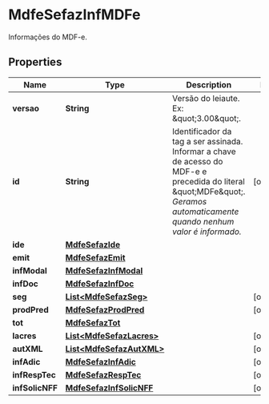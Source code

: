 

# MdfeSefazInfMDFe

Informações do MDF-e.

## Properties

| Name | Type | Description | Notes |
|------------ | ------------- | ------------- | -------------|
|**versao** | **String** | Versão do leiaute.  Ex: \&quot;3.00\&quot;. |  |
|**id** | **String** | Identificador da tag a ser assinada.  Informar a chave de acesso do MDF-e e precedida do literal \&quot;MDFe\&quot;.    *Geramos automaticamente quando nenhum valor é informado.* |  [optional] |
|**ide** | [**MdfeSefazIde**](MdfeSefazIde.md) |  |  |
|**emit** | [**MdfeSefazEmit**](MdfeSefazEmit.md) |  |  |
|**infModal** | [**MdfeSefazInfModal**](MdfeSefazInfModal.md) |  |  |
|**infDoc** | [**MdfeSefazInfDoc**](MdfeSefazInfDoc.md) |  |  |
|**seg** | [**List&lt;MdfeSefazSeg&gt;**](MdfeSefazSeg.md) |  |  [optional] |
|**prodPred** | [**MdfeSefazProdPred**](MdfeSefazProdPred.md) |  |  [optional] |
|**tot** | [**MdfeSefazTot**](MdfeSefazTot.md) |  |  |
|**lacres** | [**List&lt;MdfeSefazLacres&gt;**](MdfeSefazLacres.md) |  |  [optional] |
|**autXML** | [**List&lt;MdfeSefazAutXML&gt;**](MdfeSefazAutXML.md) |  |  [optional] |
|**infAdic** | [**MdfeSefazInfAdic**](MdfeSefazInfAdic.md) |  |  [optional] |
|**infRespTec** | [**MdfeSefazRespTec**](MdfeSefazRespTec.md) |  |  [optional] |
|**infSolicNFF** | [**MdfeSefazInfSolicNFF**](MdfeSefazInfSolicNFF.md) |  |  [optional] |



